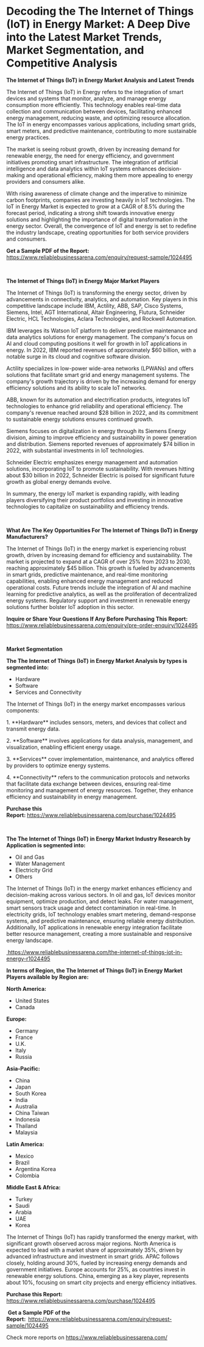 <p><h1>Decoding the The Internet of Things (IoT) in Energy Market: A Deep Dive into the Latest Market Trends, Market Segmentation, and Competitive Analysis</h1></p><p><strong>The Internet of Things (IoT) in Energy Market Analysis and Latest Trends</strong></p>
<p><p>The Internet of Things (IoT) in Energy refers to the integration of smart devices and systems that monitor, analyze, and manage energy consumption more efficiently. This technology enables real-time data collection and communication between devices, facilitating enhanced energy management, reducing waste, and optimizing resource allocation. The IoT in energy encompasses various applications, including smart grids, smart meters, and predictive maintenance, contributing to more sustainable energy practices.</p><p>The market is seeing robust growth, driven by increasing demand for renewable energy, the need for energy efficiency, and government initiatives promoting smart infrastructure. The integration of artificial intelligence and data analytics within IoT systems enhances decision-making and operational efficiency, making them more appealing to energy providers and consumers alike. </p><p>With rising awareness of climate change and the imperative to minimize carbon footprints, companies are investing heavily in IoT technologies. The IoT in Energy Market is expected to grow at a CAGR of 8.5% during the forecast period, indicating a strong shift towards innovative energy solutions and highlighting the importance of digital transformation in the energy sector. Overall, the convergence of IoT and energy is set to redefine the industry landscape, creating opportunities for both service providers and consumers.</p></p>
<p><strong>Get a Sample PDF of the Report:&nbsp;</strong> <a href="https://www.reliablebusinessarena.com/enquiry/request-sample/1024495?utm_campaign=2483&utm_medium=2&utm_source=Github&utm_content=ia&utm_term=11032025&utm_id=the-internet-of-things-iot-in-energy">https://www.reliablebusinessarena.com/enquiry/request-sample/1024495</a></p>
<p>&nbsp;</p>
<p><strong>The Internet of Things (IoT) in Energy Major Market Players</strong></p>
<p><p>The Internet of Things (IoT) is transforming the energy sector, driven by advancements in connectivity, analytics, and automation. Key players in this competitive landscape include IBM, Actility, ABB, SAP, Cisco Systems, Siemens, Intel, AGT International, Altair Engineering, Flutura, Schneider Electric, HCL Technologies, Aclara Technologies, and Rockwell Automation.</p><p>IBM leverages its Watson IoT platform to deliver predictive maintenance and data analytics solutions for energy management. The company's focus on AI and cloud computing positions it well for growth in IoT applications in energy. In 2022, IBM reported revenues of approximately $60 billion, with a notable surge in its cloud and cognitive software division.</p><p>Actility specializes in low-power wide-area networks (LPWANs) and offers solutions that facilitate smart grid and energy management systems. The company's growth trajectory is driven by the increasing demand for energy efficiency solutions and its ability to scale IoT networks.</p><p>ABB, known for its automation and electrification products, integrates IoT technologies to enhance grid reliability and operational efficiency. The company's revenue reached around $28 billion in 2022, and its commitment to sustainable energy solutions ensures continued growth.</p><p>Siemens focuses on digitalization in energy through its Siemens Energy division, aiming to improve efficiency and sustainability in power generation and distribution. Siemens reported revenues of approximately $74 billion in 2022, with substantial investments in IoT technologies.</p><p>Schneider Electric emphasizes energy management and automation solutions, incorporating IoT to promote sustainability. With revenues hitting about $30 billion in 2022, Schneider Electric is poised for significant future growth as global energy demands evolve.</p><p>In summary, the energy IoT market is expanding rapidly, with leading players diversifying their product portfolios and investing in innovative technologies to capitalize on sustainability and efficiency trends.</p></p>
<p>&nbsp;</p>
<p><strong>What Are The Key Opportunities For The Internet of Things (IoT) in Energy Manufacturers?</strong></p>
<p><p>The Internet of Things (IoT) in the energy market is experiencing robust growth, driven by increasing demand for efficiency and sustainability. The market is projected to expand at a CAGR of over 25% from 2023 to 2030, reaching approximately $45 billion. This growth is fueled by advancements in smart grids, predictive maintenance, and real-time monitoring capabilities, enabling enhanced energy management and reduced operational costs. Future trends include the integration of AI and machine learning for predictive analytics, as well as the proliferation of decentralized energy systems. Regulatory support and investment in renewable energy solutions further bolster IoT adoption in this sector.</p></p>
<p><strong>Inquire or Share Your Questions If Any Before Purchasing This Report:</strong> <a href="https://www.reliablebusinessarena.com/enquiry/pre-order-enquiry/1024495?utm_campaign=2483&utm_medium=2&utm_source=Github&utm_content=ia&utm_term=11032025&utm_id=the-internet-of-things-iot-in-energy">https://www.reliablebusinessarena.com/enquiry/pre-order-enquiry/1024495</a></p>
<p>&nbsp;</p>
<p><strong>Market Segmentation</strong></p>
<p><strong>The The Internet of Things (IoT) in Energy Market Analysis by types is segmented into:</strong></p>
<p><ul><li>Hardware</li><li>Software</li><li>Services and Connectivity</li></ul></p>
<p><p>The Internet of Things (IoT) in the energy market encompasses various components: </p><p>1. **Hardware** includes sensors, meters, and devices that collect and transmit energy data.</p><p>2. **Software** involves applications for data analysis, management, and visualization, enabling efficient energy usage.</p><p>3. **Services** cover implementation, maintenance, and analytics offered by providers to optimize energy systems.</p><p>4. **Connectivity** refers to the communication protocols and networks that facilitate data exchange between devices, ensuring real-time monitoring and management of energy resources. Together, they enhance efficiency and sustainability in energy management.</p></p>
<p><strong>Purchase this Report:&nbsp;</strong><a href="https://www.reliablebusinessarena.com/purchase/1024495?utm_campaign=2483&utm_medium=2&utm_source=Github&utm_content=ia&utm_term=11032025&utm_id=the-internet-of-things-iot-in-energy">https://www.reliablebusinessarena.com/purchase/1024495</a></p>
<p>&nbsp;</p>
<p><strong>The The Internet of Things (IoT) in Energy Market Industry Research by Application is segmented into:</strong></p>
<p><ul><li>Oil and Gas</li><li>Water Management</li><li>Electricity Grid</li><li>Others</li></ul></p>
<p><p>The Internet of Things (IoT) in the energy market enhances efficiency and decision-making across various sectors. In oil and gas, IoT devices monitor equipment, optimize production, and detect leaks. For water management, smart sensors track usage and detect contamination in real-time. In electricity grids, IoT technology enables smart metering, demand-response systems, and predictive maintenance, ensuring reliable energy distribution. Additionally, IoT applications in renewable energy integration facilitate better resource management, creating a more sustainable and responsive energy landscape.</p></p>
<p><a href="https://www.reliablebusinessarena.com/the-internet-of-things-iot-in-energy-r1024495?utm_campaign=2483&utm_medium=2&utm_source=Github&utm_content=ia&utm_term=11032025&utm_id=the-internet-of-things-iot-in-energy">&nbsp;https://www.reliablebusinessarena.com/the-internet-of-things-iot-in-energy-r1024495</a></p>
<p><strong>In terms of Region, the The Internet of Things (IoT) in Energy Market Players available by Region are:</strong></p>
<p>
    <p> <strong> North America: </strong>
        <ul>
            <li>United States</li>
            <li>Canada</li>
        </ul>
        </p> 
    <p> <strong> Europe: </strong>
        <ul>
            <li>Germany</li>
            <li>France</li>
            <li>U.K.</li>
            <li>Italy</li>
            <li>Russia</li>
        </ul>
        </p> 
    <p> <strong> Asia-Pacific: </strong>
        <ul>
            <li>China</li>
            <li>Japan</li>
            <li>South Korea</li>
            <li>India</li>
            <li>Australia</li>
            <li>China Taiwan</li>
            <li>Indonesia</li>
            <li>Thailand</li>
            <li>Malaysia</li>
        </ul>
        </p> 
    <p> <strong> Latin America: </strong>
        <ul>
            <li>Mexico</li>
            <li>Brazil</li>
            <li>Argentina Korea</li>
            <li>Colombia</li>
        </ul>
        </p> 
    <p> <strong> Middle East & Africa: </strong>
        <ul>
            <li>Turkey</li>
            <li>Saudi</li>
            <li>Arabia</li>
            <li>UAE</li>
            <li>Korea</li>
        </ul>
    </p>
    </p>
<p><p>The Internet of Things (IoT) has rapidly transformed the energy market, with significant growth observed across major regions. North America is expected to lead with a market share of approximately 35%, driven by advanced infrastructure and investment in smart grids. APAC follows closely, holding around 30%, fueled by increasing energy demands and government initiatives. Europe accounts for 25%, as countries invest in renewable energy solutions. China, emerging as a key player, represents about 10%, focusing on smart city projects and energy efficiency initiatives.</p></p>
<p><strong>Purchase this Report: </strong><a href="https://www.reliablebusinessarena.com/purchase/1024495?utm_campaign=2483&utm_medium=2&utm_source=Github&utm_content=ia&utm_term=11032025&utm_id=the-internet-of-things-iot-in-energy">https://www.reliablebusinessarena.com/purchase/1024495</a></p>
<p>&nbsp;<strong>Get a Sample PDF of the Report:&nbsp;&nbsp;</strong><a href="https://www.reliablebusinessarena.com/enquiry/request-sample/1024495?utm_campaign=2483&utm_medium=2&utm_source=Github&utm_content=ia&utm_term=11032025&utm_id=the-internet-of-things-iot-in-energy">https://www.reliablebusinessarena.com/enquiry/request-sample/1024495</a></p>
<p><strong></strong></p>
<p>Check more reports on <a href="https://www.reliablebusinessarena.com/?utm_campaign=2483&utm_medium=2&utm_source=Github&utm_content=ia&utm_term=11032025&utm_id=the-internet-of-things-iot-in-energy">https://www.reliablebusinessarena.com/</a></p>